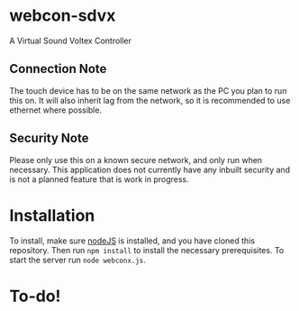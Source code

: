 # webcon-sdvx

A Virtual Sound Voltex Controller

## Connection Note

The touch device has to be on the same network as the PC you plan to run this on.
It will also inherit lag from the network, so it is recommended to use ethernet where possible.

## Security Note

Please only use this on a known secure network, and only run when necessary.
This application does not currently have any inbuilt security and is not a planned feature that is work in progress.

# Installation

To install, make sure [nodeJS](https://nodejs.org/en/download/ "Click here to goto the nodeJS download page") is installed, and you have cloned this repository. Then run `npm install` to install the necessary prerequisites. To start the server run `node webconx.js`.

# To-do!
